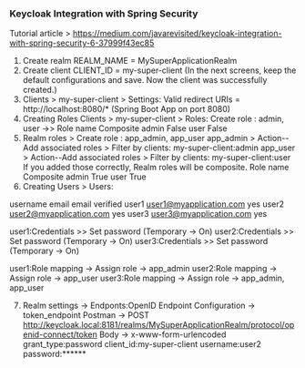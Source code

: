 ### Keycloak Integration with Spring Security

Tutorial article > https://medium.com/javarevisited/keycloak-integration-with-spring-security-6-37999f43ec85

1. Create realm
REALM_NAME = MySuperApplicationRealm
2. Create client
CLIENT_ID = my-super-client (In the next screens, keep the default configurations and save. Now the client was successfully created.)
3. Clients > my-super-client > Settings: Valid redirect URIs = http://localhost:8080/* (Spring Boot App on port 8080)
4. Creating Roles
Clients > my-super-client > Roles: Create role : admin, user ->>
Role name   Composite
admin       False
user        False
5. Realm roles > Create role : app_admin, app_user
app_admin > Action--Add associated roles > Filter by clients: my-super-client:admin
app_user > Action--Add associated roles > Filter by clients: my-super-client:user
If you added those correctly, Realm roles will be composite.
Role name   Composite
admin       True
user        True
6. Creating Users > Users:

username    email                       email verified
user1       user1@myapplication.com     yes
user2       user2@myapplication.com     yes
user3       user3@myapplication.com     yes

user1:Credentials >> Set password (Temporary -> On)
user2:Credentials >> Set password (Temporary -> On)
user3:Credentials >> Set password (Temporary -> On)

user1:Role mapping -> Assign role -> app_admin
user2:Role mapping -> Assign role -> app_user
user3:Role mapping -> Assign role -> app_admin, app_user

7. Realm settings -> Endponts:OpenID Endpoint Configuration -> token_endpoint
Postman ->
POST http://keycloak.local:8181/realms/MySuperApplicationRealm/protocol/openid-connect/token
Body -> x-www-form-urlencoded
grant_type:password
client_id:my-super-client
username:user2
password:******

